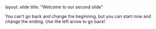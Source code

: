 
layout: slide
title: "Welcome to our second slide"

You can't go back and change the beginning, but you can start now and change the ending.
Use the left arrow to go back!
